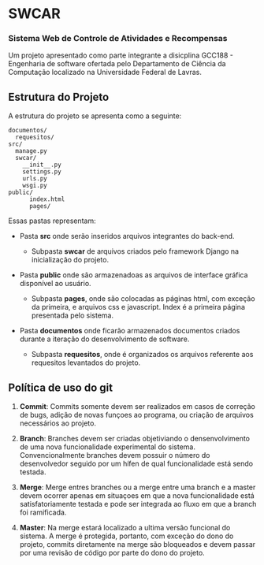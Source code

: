 # SWCAR
### Sistema Web de Controle de Atividades e Recompensas
Um projeto apresentado como parte integrante a disicplina GCC188 - Engenharia de software ofertada pelo Departamento de Ciência da Computação localizado na Universidade Federal de Lavras.

## Estrutura do Projeto

A estrutura do projeto se apresenta como a seguinte:

```
documentos/
  requesitos/
src/
  manage.py
  swcar/
    __init__.py
    settings.py
    urls.py
    wsgi.py
public/
      index.html
      pages/ 
```
Essas pastas representam:
* Pasta **src** onde serão inseridos arquivos integrantes do back-end.
  * Subpasta **swcar** de arquivos criados pelo framework Django na inicialização do projeto.
  
* Pasta **public** onde são armazenadoas as arquivos de interface gráfica disponível ao usuário.
  * Subpasta **pages**, onde são colocadas as páginas html, com exceção da primeira, e arquivos css e javascript. Index é a primeira página presentada pelo sistema.
  
* Pasta **documentos** onde ficarão armazenados documentos criados durante a iteração do desenvolvimento de software.
  * Subpasta **requesitos**, onde é organizados os arquivos referente aos requesitos levantados do projeto.
   
##  Política de uso do git

1. **Commit**: Commits somente devem ser realizados em casos de correção de bugs, adição de novas funçoes ao programa, ou criação de arquivos necessários ao projeto.

2. **Branch**: Branches devem ser criadas objetiviando o densenvolvimento de uma nova funcionalidade experimental do sistema. Convencionalmente branches devem possuir o número do desenvolvedor seguido por um hífen de qual funcionalidade está sendo testada.

3. **Merge**: Merge entres branches ou a merge entre uma branch e a master devem ocorrer apenas em situaçoes em que a nova funcionalidade está satisfatoriamente testada e pode ser integrada ao fluxo em que a branch foi ramificada.

4. **Master**: Na merge estará localizado a ultima versão funcional do sistema. A merge é protegida, portanto, com exceção do dono do projeto, commits diretamente na merge são bloqueados e devem passar por uma revisão de código por parte do dono do projeto.
